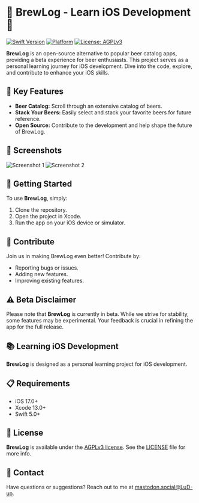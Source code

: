 # 🍺 BrewLog - Learn iOS Development 📱

[![Swift Version](https://img.shields.io/badge/Swift-5.0-orange.svg)](https://swift.org)
[![Platform](https://img.shields.io/cocoapods/p/LFAlertController.svg?style=flat)](https://developer.apple.com/ios/)
[![License: AGPLv3](https://img.shields.io/badge/License-AGPLv3-blue.svg)](https://www.gnu.org/licenses/agpl-3.0.html)

**BrewLog** is an open-source alternative to popular beer catalog apps, providing a beta experience for beer enthusiasts. This project serves as a personal learning journey for iOS development. Dive into the code, explore, and contribute to enhance your iOS skills.

## 🍻 Key Features

- **Beer Catalog:** Scroll through an extensive catalog of beers.
- **Stack Your Beers:** Easily select and stack your favorite beers for future reference.
- **Open Source:** Contribute to the development and help shape the future of BrewLog.

## 📸 Screenshots

![Screenshot 1](/screenshots/screenshot1.png)
![Screenshot 2](/screenshots/screenshot2.png)

## 🚀 Getting Started

To use **BrewLog**, simply:

1. Clone the repository.
2. Open the project in Xcode.
3. Run the app on your iOS device or simulator.

## 🤝 Contribute

Join us in making BrewLog even better! Contribute by:

- Reporting bugs or issues.
- Adding new features.
- Improving existing features.

## ⚠️ Beta Disclaimer

Please note that **BrewLog** is currently in beta. While we strive for stability, some features may be experimental. Your feedback is crucial in refining the app for the full release.

## 📚 Learning iOS Development

**BrewLog** is designed as a personal learning project for iOS development.

## 📋 Requirements

- iOS 17.0+
- Xcode 13.0+
- Swift 5.0+

## 📜 License

**BrewLog** is available under the [AGPLv3 license](https://www.gnu.org/licenses/agpl-3.0.html). See the [LICENSE](LICENSE) file for more info.

## 📧 Contact

Have questions or suggestions? Reach out to me at [mastodon.social@LuD-up](https://mastodon.social/@LuD_up).
